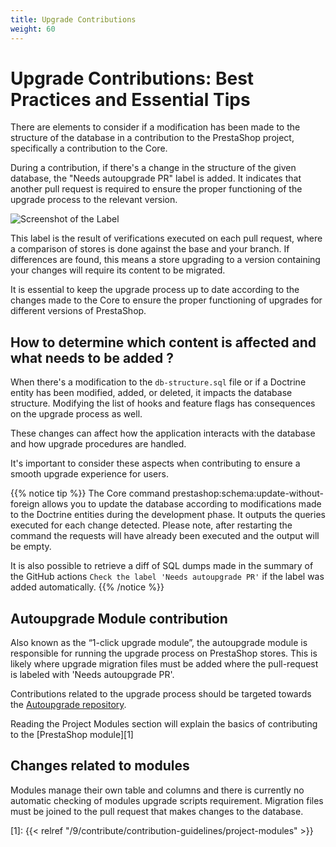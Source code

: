 ```yaml
---
title: Upgrade Contributions
weight: 60
---
```


# Upgrade Contributions: Best Practices and Essential Tips

There are elements to consider if a modification has been made to the structure of the database in a contribution to the PrestaShop project, specifically a contribution to the Core.

During a contribution, if there's a change in the structure of the given database, the "Needs autoupgrade PR" label is added. It indicates that another pull request is required to ensure the proper functioning of the upgrade process to the relevant version.

![Screenshot of the Label](../../img/needs-autoupgrade-pr-label.png)

This label is the result of verifications executed on each pull request, where a comparison of stores is done against the base and your branch. If differences are found, this means a store upgrading to a version containing your changes will require its content to be migrated.

It is essential to keep the upgrade process up to date according to the changes made to the Core to ensure the proper functioning of upgrades for different versions of PrestaShop.

## How to determine which content is affected and what needs to be added ?

When there's a modification to the `db-structure.sql` file or if a Doctrine entity has been modified, added, or deleted, it impacts the database structure. Modifying the list of hooks and feature flags has consequences on the upgrade process as well.

These changes can affect how the application interacts with the database and how upgrade procedures are handled.

It's important to consider these aspects when contributing to ensure a smooth upgrade experience for users.

{{% notice tip %}}
The Core command prestashop:schema:update-without-foreign allows you to update the database according to modifications made to the Doctrine entities during the development phase. It outputs the queries executed for each change detected.
Please note, after restarting the command the requests will have already been executed and the output will be empty.

It is also possible to retrieve a diff of SQL dumps made in the summary of the GitHub actions `Check the label 'Needs autoupgrade PR'` if the label was added automatically.
{{% /notice %}}

## Autoupgrade Module contribution

Also known as the “1-click upgrade module”, the autoupgrade module is responsible for running the upgrade process on PrestaShop stores. This is likely where upgrade migration files must be added where the pull-request is labeled with 'Needs autoupgrade PR'.

Contributions related to the upgrade process should be targeted towards the [Autoupgrade repository](https://github.com/PrestaShop/autoupgrade).

Reading the Project Modules section will explain the basics of contributing to the [PrestaShop module][1]

## Changes related to modules

Modules manage their own table and columns and there is currently no automatic checking of modules upgrade scripts requirement. Migration files must be joined to the pull request that makes changes to the database.

[1]: {{< relref "/9/contribute/contribution-guidelines/project-modules" >}}